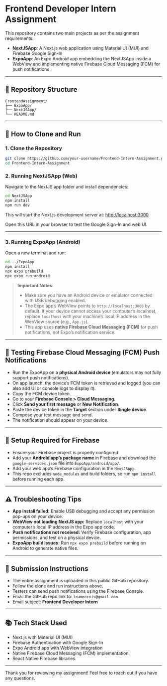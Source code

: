 # Frontend Developer Intern Assignment

This repository contains two main projects as per the assignment requirements:

* **NextJSApp**: A Next.js web application using Material UI (MUI) and Firebase Google Sign-In
* **ExpoApp**: An Expo Android app embedding the NextJSApp inside a WebView and implementing native Firebase Cloud Messaging (FCM) for push notifications

---

## 📁 Repository Structure

```
FrontendAssignment/
├── ExpoApp/
├── NextJSApp/
└── README.md
```

---

## 🚀 How to Clone and Run

### 1. Clone the Repository

```bash
git clone https://github.com/your-username/Frontend-Intern-Assignment.git
cd Frontend-Intern-Assignment
```

### 2. Running NextJSApp (Web)

Navigate to the NextJS app folder and install dependencies:

```bash
cd NextJSApp
npm install
npm run dev
```

This will start the Next.js development server at: [http://localhost:3000](http://localhost:3000)

Open this URL in your browser to test the Google Sign-In and web UI.

---

### 3. Running ExpoApp (Android)

Open a new terminal and run:

```bash
cd ../ExpoApp
npm install
npx expo prebuild
npx expo run:android
```

> **Important Notes:**
>
> * Make sure you have an Android device or emulator connected with USB debugging enabled.
> * The Expo app’s WebView points to `http://localhost:3000` by default. If your device cannot access your computer’s localhost, replace `localhost` with your machine’s local IP address in the WebView source (e.g., `App.js`).
> * This app uses **native Firebase Cloud Messaging (FCM)** for push notifications, not Expo’s notification service.

---

## 🔔 Testing Firebase Cloud Messaging (FCM) Push Notifications

* Run the ExpoApp on a **physical Android device** (emulators may not fully support push notifications).
* On app launch, the device’s FCM token is retrieved and logged (you can also add UI or console logs to display it).
* Copy the FCM device token.
* Go to your **Firebase Console > Cloud Messaging**.
* Click **Send your first message** or **New Notification**.
* Paste the device token in the **Target** section under **Single device**.
* Compose your test message and send.
* The notification should appear on your device.

---

## 🔧 Setup Required for Firebase

* Ensure your Firebase project is properly configured.
* Add your **Android app’s package name** in Firebase and download the `google-services.json` file into `ExpoApp/android/app/`.
* Add your web app’s Firebase configuration in the `NextJSApp`.
* This repo excludes `node_modules` and build folders, so run `npm install` before running each app.

---

## ⚠️ Troubleshooting Tips

* **App install failed:** Enable USB debugging and accept any permission pop-ups on your device.
* **WebView not loading NextJS app:** Replace `localhost` with your computer’s local IP address in the Expo app code.
* **Push notifications not received:** Verify Firebase configuration, app permissions, and test on a physical device.
* **ExpoApp build issues:** Run `npx expo prebuild` before running on Android to generate native files.

---

## 📧 Submission Instructions

* The entire assignment is uploaded in this public GitHub repository.
* Follow the clone and run instructions above.
* Testers can send push notifications using the Firebase Console.
* Email the GitHub repo link to: `teamnecxis@gmail.com`
* Email subject: **Frontend Developer Intern**

---

## 📚 Tech Stack Used

* Next.js with Material UI (MUI)
* Firebase Authentication with Google Sign-In
* Expo Android app with WebView integration
* Native Firebase Cloud Messaging (FCM) implementation
* React Native Firebase libraries

---

Thank you for reviewing my assignment! Feel free to reach out if you have any questions.
